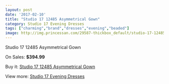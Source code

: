 ```yaml
---
layout: post
date: '2017-02-10'
title: "Studio 17 12485 Asymmetrical Gown"
category: Studio 17 Evening Dresses
tags: ["charming","brand","dresses","evening","beaded"]
image: http://img.princessan.com/29587-thickbox_default/studio-17-12485-asymmetrical-gown.jpg
---
```

Studio 17 12485 Asymmetrical Gown

On Sales: **$394.99**
<a href="https://www.princessan.com/en/13518-studio-17-12485-asymmetrical-gown.html"><amp-img layout="responsive" width="600" height="600" src="//img.princessan.com/29587-thickbox_default/studio-17-12485-asymmetrical-gown.jpg" alt="Studio 17 12485 Asymmetrical Gown 0" /></a>
<a href="https://www.princessan.com/en/13518-studio-17-12485-asymmetrical-gown.html"><amp-img layout="responsive" width="600" height="600" src="//img.princessan.com/29588-thickbox_default/studio-17-12485-asymmetrical-gown.jpg" alt="Studio 17 12485 Asymmetrical Gown 1" /></a>

Buy it: [Studio 17 12485 Asymmetrical Gown](https://www.princessan.com/en/13518-studio-17-12485-asymmetrical-gown.html "Studio 17 12485 Asymmetrical Gown")

View more: [Studio 17 Evening Dresses](https://www.princessan.com/en/99- "Studio 17 Evening Dresses")